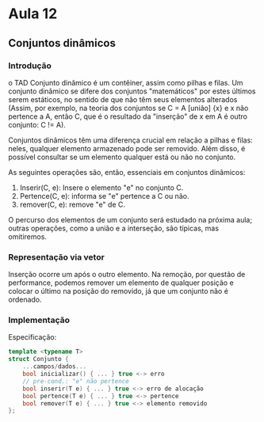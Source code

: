 # Aula 12

## Conjuntos dinâmicos

### Introdução

o TAD Conjunto dinâmico é um contêiner, assim como pilhas e filas. Um conjunto dinâmico se difere dos conjuntos "matemáticos" por estes últimos serem estáticos, no sentido de que não têm seus elementos alterados (Assim, por exemplo, na teoria dos conjuntos se C = A [união] {x} e x não pertence a A, então C, que é o resultado da "inserção" de x em A é outro conjunto: C != A).

Conjuntos dinâmicos têm uma diferença crucial em relação a pilhas e filas: neles, qualquer elemento armazenado pode ser removido. Além disso, é possível consultar se um elemento qualquer está ou não no conjunto.

As seguintes operações são, então, essenciais em conjuntos dinâmicos:

1. Inserir(C, e): Insere o elemento "e" no conjunto C.
2. Pertence(C, e): informa se "e" pertence a C ou não.
3. remover(C, e): remove "e" de C.

O percurso dos elementos de um conjunto será estudado na próxima aula; outras operações, como a união e a interseção, são típicas, mas omitiremos.

### Representação via vetor

Inserção ocorre um após o outro elemento. Na remoção, por questão de performance, podemos remover um elemento de qualquer posição e colocar o último na posição do removido, já que um conjunto não é ordenado.

### Implementação

Especificação:
```cpp
template <typename T>
struct Conjunto {
    ...campos/dados...
    bool inicializar() { ... } true <-> erro
    // pre-cond.: "e" não pertence
    bool inserir(T e) { ... } true <-> erro de alocação
    bool pertence(T e) { ... } true <-> pertence
    bool remover(T e) { ... } true <-> elemento removido
};
```